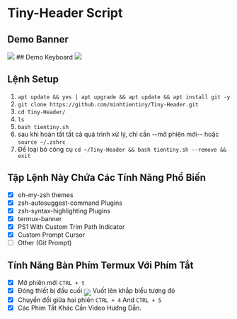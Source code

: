 # Tiny-Header Script

## Demo Banner
<img src="https://i.ibb.co/LhhGdB6/IMG-1698952156329-1698952157928.jpg">
## Demo Keyboard
<img src="https://i.ibb.co/ZfhPkFD/IMG-1697500530558-1697500532113.jpg">

## Lệnh Setup
1. ```apt update && yes | apt upgrade && apt update && apt install git -y```
2. ```git clone https://github.com/minhtientiny/Tiny-Header.git```
3. ```cd Tiny-Header/```
4. ```ls```
5. `bash tientiny.sh`
6. sau khi hoàn tất tất cả quá trình xử lý, chỉ cần --mở phiên mới-- hoặc `source ~/.zshrc`
7. Để loại bỏ công cụ `cd ~/Tiny-Header && bash tientiny.sh --remove && exit`

## Tập Lệnh Này Chứa Các Tính Năng Phổ Biến

- [x] oh-my-zsh themes
- [x] zsh-autosuggest-command Plugins
- [x] zsh-syntax-highlighting Plugins
- [x] termux-banner
- [x] PS1 With Custom Trim Path Indicator
- [x] Custom Prompt Cursor
- [ ] Other (Git Prompt)

## Tính Năng Bàn Phím Termux Với Phím Tắt

- [x] Mở phiên mới `CTRL + t`
- [x] Đóng thiết bị đầu cuối <sub><sub><img src="https://raw.githubusercontent.com/google/material-design-icons/master/symbols/web/keyboard/materialsymbolsoutlined/keyboard_20px.svg"></sub></sub> Vuốt lên khắp biểu tượng đó
- [x] Chuyển đổi giữa hai phiên `CTRL + 4` And `CTRL + 5`
- [x] Các Phím Tắt Khác Cần Video Hướng Dẫn.
